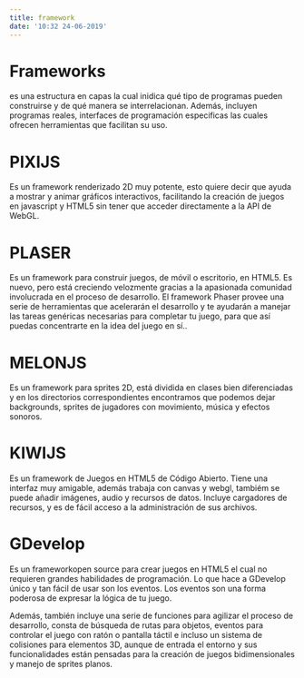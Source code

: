 ```yaml
---
title: framework
date: '10:32 24-06-2019'
---
```


<!DOCTYPE html>
<html>
<head>
<title>Frameworks</title>
</head>
<body background="http://v3wall.com/wallpaper/1280_1024/1001/1280_1024_20100112093527883747.jpg">

<h1>Frameworks</h1>
<p>es una estructura en capas la cual inidica qué tipo de programas pueden construirse y de qué manera se interrelacionan. Además, incluyen programas reales, interfaces de programación especificas las cuales ofrecen herramientas que facilitan su uso.
</p>
<h1>PIXIJS</h1>
<p>Es un framework renderizado 2D muy potente, esto quiere decir que ayuda a mostrar y animar gráficos interactivos, facilitando la creación de juegos en javascript y HTML5 sin tener que acceder directamente a la API de WebGL. </p>
    
 <h1>PLASER</h1>
<p>Es un framework para construir juegos, de móvil o escritorio, en HTML5. Es nuevo, pero está creciendo velozmente gracias a la apasionada comunidad involucrada en el proceso de desarrollo. El framework Phaser provee una serie de herramientas que acelerarán el desarrollo y te ayudarán a manejar las tareas genéricas necesarias para completar tu juego, para que así puedas concentrarte en la idea del juego en sí..</p>
    
<h1>MELONJS</h1>
<p>Es un framework para sprites 2D, está dividida en clases bien diferenciadas y en los directorios correspondientes encontramos que podemos dejar backgrounds, sprites de jugadores con movimiento, música y efectos sonoros.</p>
    
<h1>KIWIJS</h1>
<p>Es un framework de Juegos en HTML5 de Código Abierto. Tiene una interfaz muy amigable, además trabaja con canvas y webgl, tambiém se puede añadir imágenes, audio y recursos de datos. Incluye cargadores de recursos, y es de fácil acceso a la administración de sus archivos.</p>
    
<h1>GDevelop</h1>
<p>Es un frameworkopen source para crear juegos en HTML5 el cual no requieren grandes habilidades de programación. Lo que hace a GDevelop único y tan fácil de usar son los eventos. Los eventos son una forma poderosa de expresar la lógica de tu juego.</p>
<p>Además, también incluye una serie de funciones para agilizar el proceso de desarrollo, consta de búsqueda de rutas para objetos, eventos para controlar el juego con ratón o pantalla táctil e incluso un sistema de colisiones para elementos 3D, aunque de entrada el entorno y sus funcionalidades están pensadas para la creación de juegos bidimensionales y manejo de sprites planos.</p>


</body>
</html>